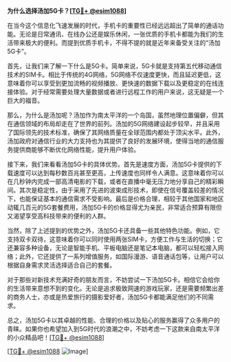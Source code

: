 **为什么选择汤加5G卡？[[TG💪+ @esim1088](https://t.me/s/esim1088)]**

在当今这个信息化飞速发展的时代，手机卡的重要性已经远远超出了简单的通话功能。无论是日常通讯、在线办公还是娱乐休闲，一张优质的手机卡都能为我们的生活带来极大的便利。而提到优质手机卡，不得不提的就是近年来备受关注的“汤加5G卡”。

首先，让我们来了解一下什么是5G卡。简单来说，5G卡就是支持第五代移动通信技术的SIM卡。相比于传统的4G网络，5G网络不仅速度更快，而且延迟更低，这意味着你可以享受到更加流畅的视频播放、更快速的数据下载以及更稳定的在线连接体验。对于经常需要处理大量数据或者进行远程工作的用户来说，这无疑是一个巨大的福音。

那么，为什么是汤加呢？汤加作为南太平洋的一个岛国，虽然地理位置偏僻，但其在通信领域的布局却走在了世界的前列。汤加的5G网络建设起步较早，并且采用了国际领先的技术标准，确保了其网络质量在全球范围内都处于顶尖水平。此外，汤加政府对通信行业的大力支持也为其提供了良好的发展环境，使得当地的通信服务提供商能够不断优化网络性能，提升用户体验。

接下来，我们来看看汤加5G卡的具体优势。首先是速度方面，汤加5G卡提供的下载速度可以达到每秒数百兆甚至更高，上传速度也同样令人满意。这意味着你可以在几秒钟内完成一部高清电影的下载，或者在直播中毫无压力地分享自己的精彩瞬间。其次是稳定性，由于采用了先进的波束成形技术，即使在信号覆盖较差的情况下，也能保证基本的通信需求不受影响。最后是价格合理，相较于其他国家和地区动辄几百元的5G套餐费用，汤加5G卡的价格显得尤为亲民，非常适合预算有限但又渴望享受高科技带来的便利的人群。

当然，除了上述提到的优势之外，汤加5G卡还具备一些其他特色功能。例如，它支持双卡双待，这意味着你可以同时使用两张SIM卡，方便工作与生活的切换；它还兼容多种设备，无论是智能手机、平板电脑还是笔记本电脑，都可以轻松接入网络；此外，它还提供了一系列增值服务，如国际漫游、语音通话包等，让用户可以根据自身需求灵活选择适合自己的套餐。

对于那些对新技术充满好奇的朋友而言，不妨尝试一下汤加5G卡。相信它会给你的生活带来意想不到的变化。无论是追求极致网速的游戏玩家，还是需要频繁出差的商务人士，亦或是热爱旅行的摄影爱好者，汤加5G卡都能满足他们的不同需求。

总之，汤加5G卡以其卓越的性能、合理的价格以及贴心的服务赢得了众多用户的青睐。如果你也希望加入到5G时代的浪潮之中，不妨考虑一下这款来自南太平洋的小众精品吧！[[TG💪+ @esim1088](https://t.me/s/esim1088)]

[[TG💪+ @esim1088](https://t.me/s/esim1088) ![Image](https://i.postimg.cc/4NQfJmqS/Snipaste-2025-05-13-00-14-12.png)]
